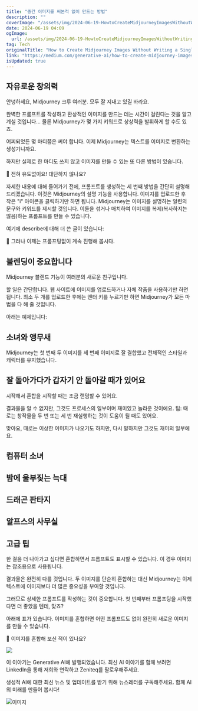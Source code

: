 ```yaml
---
title: "중간 이미지를 써본적 없이 만드는 방법"
description: ""
coverImage: "/assets/img/2024-06-19-HowtoCreateMidjourneyImagesWithoutWritingaSinglePrompt_0.png"
date: 2024-06-19 04:09
ogImage:
  url: /assets/img/2024-06-19-HowtoCreateMidjourneyImagesWithoutWritingaSinglePrompt_0.png
tag: Tech
originalTitle: "How to Create Midjourney Images Without Writing a Single Prompt"
link: "https://medium.com/generative-ai/how-to-create-midjourney-images-without-writing-a-single-prompt-7ca4b9009617"
isUpdated: true
---
```


## 자유로운 창의력

안녕하세요, Midjourney 크루 여러분. 모두 잘 지내고 있길 바라요.

완벽한 프롬프트를 작성하고 환상적인 이미지를 만드는 데는 시간이 걸린다는 것을 알고 계실 것입니다... 물론 Midjourney가 몇 가지 키워드로 상상력을 발휘하게 할 수도 있죠.

어찌되었든 몇 마디쯤은 써야 합니다. 이제 Midjourney는 텍스트를 이미지로 변환하는 생성기니까요.

<!-- cozy-coder - 수평 -->

<ins class="adsbygoogle"
     style="display:block"
     data-ad-client="ca-pub-4877378276818686"
     data-ad-slot="1107185301"
     data-ad-format="auto"
     data-full-width-responsive="true"></ins>

<script>
     (adsbygoogle = window.adsbygoogle || []).push({});
</script>

하지만 실제로 한 마디도 쓰지 않고 이미지를 만들 수 있는 또 다른 방법이 있습니다.

🚨 전혀 유도없이요! 대단하지 않나요?

자세한 내용에 대해 들어가기 전에, 프롬프트를 생성하는 세 번째 방법을 간단히 설명해 드리겠습니다. 이것은 Midjourney의 설명 기능을 사용합니다. 이미지를 업로드한 후 작은 "i" 아이콘을 클릭하기만 하면 됩니다.
Midjourney는 이미지를 설명하는 일련의 문구와 키워드를 제시할 것입니다. 이들을 섞거나 매치하여 이미지를 복제(복사하지는 않음)하는 프롬프트를 만들 수 있습니다.

여기에 describe에 대해 더 쓴 글이 있습니다:

<!-- cozy-coder - 수평 -->

<ins class="adsbygoogle"
     style="display:block"
     data-ad-client="ca-pub-4877378276818686"
     data-ad-slot="1107185301"
     data-ad-format="auto"
     data-full-width-responsive="true"></ins>

<script>
     (adsbygoogle = window.adsbygoogle || []).push({});
</script>

🎯 그러나 이제는 프롬프팅없이 계속 진행해 봅시다.

## 블렌딩이 중요합니다

Midjourney 블렌드 기능이 여러분의 새로운 친구입니다.

할 일은 간단합니다. 웹 사이트에 이미지를 업로드하거나 자체 작품을 사용하기만 하면 됩니다. 최소 두 개를 업로드한 후에는 엔터 키를 누르기만 하면 Midjourney가 모든 마법을 다 해 줄 것입니다.

<!-- cozy-coder - 수평 -->

<ins class="adsbygoogle"
     style="display:block"
     data-ad-client="ca-pub-4877378276818686"
     data-ad-slot="1107185301"
     data-ad-format="auto"
     data-full-width-responsive="true"></ins>

<script>
     (adsbygoogle = window.adsbygoogle || []).push({});
</script>

아래는 예제입니다:

## 소녀와 앵무새

Midjourney는 첫 번째 두 이미지를 세 번째 이미지로 잘 결합했고 전체적인 스타일과 캐릭터를 유지했습니다.

<!-- cozy-coder - 수평 -->

<ins class="adsbygoogle"
     style="display:block"
     data-ad-client="ca-pub-4877378276818686"
     data-ad-slot="1107185301"
     data-ad-format="auto"
     data-full-width-responsive="true"></ins>

<script>
     (adsbygoogle = window.adsbygoogle || []).push({});
</script>

## 잘 돌아가다가 갑자기 안 돌아갈 때가 있어요

시작해서 혼합을 시작할 때는 조금 랜덤할 수 있어요.

결과물을 알 수 없지만, 그것도 프로세스의 일부이며 재미있고 놀라운 것이에요. 팁: 때로는 창작물을 두 번 또는 세 번 재실행하는 것이 도움이 될 때도 있어요.

맞아요, 때로는 이상한 이미지가 나오기도 하지만, 다시 말하지만 그것도 재미의 일부에요.

<!-- cozy-coder - 수평 -->

<ins class="adsbygoogle"
     style="display:block"
     data-ad-client="ca-pub-4877378276818686"
     data-ad-slot="1107185301"
     data-ad-format="auto"
     data-full-width-responsive="true"></ins>

<script>
     (adsbygoogle = window.adsbygoogle || []).push({});
</script>

## 컴퓨터 소녀

## 밤에 울부짖는 늑대

## 드래곤 판타지

## 알프스의 사무실

<!-- cozy-coder - 수평 -->

<ins class="adsbygoogle"
     style="display:block"
     data-ad-client="ca-pub-4877378276818686"
     data-ad-slot="1107185301"
     data-ad-format="auto"
     data-full-width-responsive="true"></ins>

<script>
     (adsbygoogle = window.adsbygoogle || []).push({});
</script>

## 고급 팁

한 걸음 더 나아가고 싶다면 혼합하면서 프롬프트도 표시할 수 있습니다. 이 경우 이미지는 참조용으로 사용됩니다.

결과물은 완전히 다를 것입니다. 두 이미지를 단순히 혼합하는 대신 Midjourney는 이제 텍스트에 이미지보다 더 많은 중요성을 부여할 것입니다.

그러므로 상세한 프롬프트를 작성하는 것이 중요합니다. 첫 번째부터 프롬프팅을 시작했다면 더 좋았을 텐데, 맞죠?

<!-- cozy-coder - 수평 -->

<ins class="adsbygoogle"
     style="display:block"
     data-ad-client="ca-pub-4877378276818686"
     data-ad-slot="1107185301"
     data-ad-format="auto"
     data-full-width-responsive="true"></ins>

<script>
     (adsbygoogle = window.adsbygoogle || []).push({});
</script>

아래에 표가 있습니다. 이미지를 혼합하면 어떤 프롬프트도 없이 완전히 새로운 이미지를 만들 수 있습니다.

💬 이미지를 혼합해 보신 적이 있나요?

<img src="/assets/img/2024-06-19-HowtoCreateMidjourneyImagesWithoutWritingaSinglePrompt_2.png" />

<!-- cozy-coder - 수평 -->

<ins class="adsbygoogle"
     style="display:block"
     data-ad-client="ca-pub-4877378276818686"
     data-ad-slot="1107185301"
     data-ad-format="auto"
     data-full-width-responsive="true"></ins>

<script>
     (adsbygoogle = window.adsbygoogle || []).push({});
</script>

이 이야기는 Generative AI에 발행되었습니다. 최신 AI 이야기를 함께 보려면 LinkedIn을 통해 저희와 연락하고 Zeniteq를 팔로우해주세요.

생성적 AI에 대한 최신 뉴스 및 업데이트를 받기 위해 뉴스레터를 구독해주세요. 함께 AI의 미래를 만들어 봅시다!

![이미지](/assets/img/2024-06-19-HowtoCreateMidjourneyImagesWithoutWritingaSinglePrompt_3.png)
